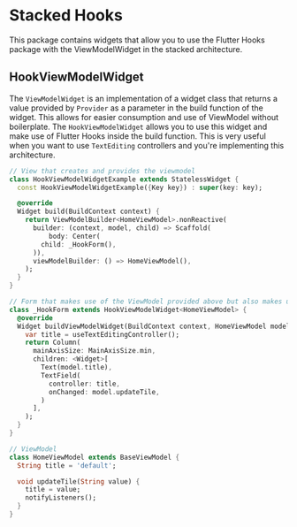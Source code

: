 # Stacked Hooks

This package contains widgets that allow you to use the Flutter Hooks package with the ViewModelWidget in the stacked architecture.

## HookViewModelWidget

The `ViewModelWidget` is an implementation of a widget class that returns a value provided by `Provider` as a parameter in the build function of the widget. This allows for easier consumption and use of ViewModel without boilerplate. The `HookViewModelWidget` allows you to use this widget and make use of Flutter Hooks inside the build function. This is very useful when you want to use `TextEditing` controllers and you're implementing this architecture.

```dart
// View that creates and provides the viewmodel
class HookViewModelWidgetExample extends StatelessWidget {
  const HookViewModelWidgetExample({Key key}) : super(key: key);

  @override
  Widget build(BuildContext context) {
    return ViewModelBuilder<HomeViewModel>.nonReactive(
      builder: (context, model, child) => Scaffold(
          body: Center(
        child: _HookForm(),
      )),
      viewModelBuilder: () => HomeViewModel(),
    );
  }
}

// Form that makes use of the ViewModel provided above but also makes use of hooks
class _HookForm extends HookViewModelWidget<HomeViewModel> {
  @override
  Widget buildViewModelWidget(BuildContext context, HomeViewModel model) {
    var title = useTextEditingController();
    return Column(
      mainAxisSize: MainAxisSize.min,
      children: <Widget>[
        Text(model.title),
        TextField(
          controller: title,
          onChanged: model.updateTile,
        )
      ],
    );
  }
}

// ViewModel
class HomeViewModel extends BaseViewModel {
  String title = 'default';

  void updateTile(String value) {
    title = value;
    notifyListeners();
  }
}
```
